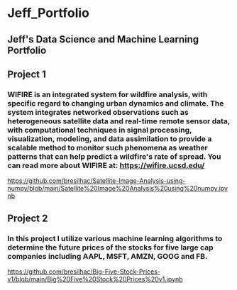 # Jeff_Portfolio
## Jeff's Data Science and Machine Learning Portfolio

## Project 1
### WIFIRE is an integrated system for wildfire analysis, with specific regard to changing urban dynamics and climate. The system integrates networked observations such as heterogeneous satellite data and real-time remote sensor data, with computational techniques in signal processing, visualization, modeling, and data assimilation to provide a scalable method to monitor such phenomena as weather patterns that can help predict a wildfire's rate of spread. You can read more about WIFIRE at: https://wifire.ucsd.edu/

https://github.com/bresilhac/Satellite-Image-Analysis-using-numpy/blob/main/Satellite%20Image%20Analysis%20using%20numpy.ipynb

## Project 2
### In this project I utilize various machine learning algorithms to determine the future prices of the stocks for five large cap companies including AAPL, MSFT, AMZN, GOOG and FB. 


https://github.com/bresilhac/Big-Five-Stock-Prices-v1/blob/main/Big%20Five%20Stock%20Prices%20v1.ipynb
